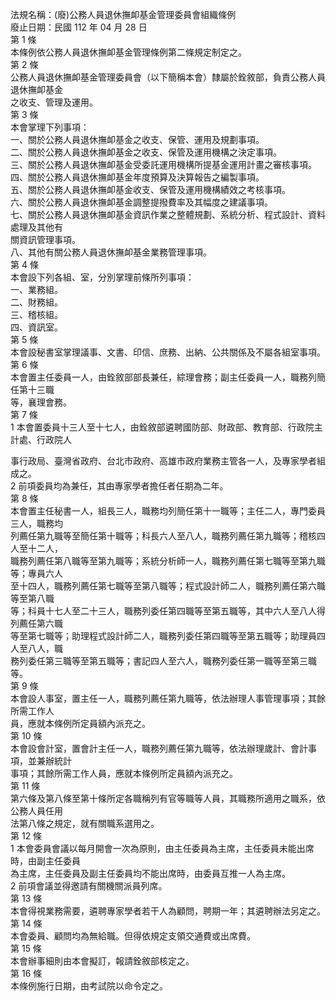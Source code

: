 法規名稱：(廢)公務人員退休撫卹基金管理委員會組織條例  
廢止日期：民國 112 年 04 月 28 日  
第 1 條  
本條例依公務人員退休撫卹基金管理條例第二條規定制定之。  
第 2 條  
公務人員退休撫卹基金管理委員會（以下簡稱本會）隸屬於銓敘部，負責公務人員退休撫卹基金  
之收支、管理及運用。  
第 3 條  
本會掌理下列事項：  
一、關於公務人員退休撫卹基金之收支、保管、運用及規劃事項。  
二、關於公務人員退休撫卹基金之收支、保管及運用機構之決定事項。  
三、關於公務人員退休撫卹基金受委託運用機構所提基金運用計畫之審核事項。  
四、關於公務人員退休撫卹基金年度預算及決算報告之編製事項。  
五、關於公務人員退休撫卹基金收支、保管及運用機構績效之考核事項。  
六、關於公務人員退休撫卹基金調整提撥費率及其幅度之建議事項。  
七、關於公務人員退休撫卹基金資訊作業之整體規劃、系統分析、程式設計、資料處理及其他有  
關資訊管理事項。  
八、其他有關公務人員退休撫卹基金業務管理事項。  
第 4 條  
本會設下列各組、室，分別掌理前條所列事項：  
一、業務組。  
二、財務組。  
三、稽核組。  
四、資訊室。  
第 5 條  
本會設秘書室掌理議事、文書、印信、庶務、出納、公共關係及不屬各組室事項。  
第 6 條  
本會置主任委員一人，由銓敘部部長兼任，綜理會務；副主任委員一人，職務列簡任第十三職  
等，襄理會務。  
第 7 條  
1 本會置委員十三人至十七人，由銓敘部遴聘國防部、財政部、教育部、行政院主計處、行政院人  


事行政局、臺灣省政府、台北市政府、高雄市政府業務主管各一人，及專家學者組成之。  
2 前項委員均為兼任，其由專家學者擔任者任期為二年。  
第 8 條  
本會置主任秘書一人，組長三人，職務均列簡任第十一職等；主任二人，專門委員三人，職務均  
列薦任第九職等至簡任第十職等；科長六人至八人，職務列薦任第九職等；稽核四人至十二人，  
職務列薦任第八職等至第九職等；系統分析師一人，職務列薦任第七職等至第九職等；專員六人  
至十四人，職務列薦任第七職等至第八職等；程式設計師二人，職務列薦任第六職等至第八職  
等；科員十七人至二十三人，職務列委任第四職等至第五職等，其中六人至八人得列薦任第六職  
等至第七職等；助理程式設計師二人，職務列委任第四職等至第五職等；助理員四人至八人，職  
務列委任第三職等至第五職等；書記四人至六人，職務列委任第一職等至第三職等。  
第 9 條  
本會設人事室，置主任一人，職務列薦任第九職等，依法辦理人事管理事項；其餘所需工作人  
員，應就本條例所定員額內派充之。  
第 10 條  
本會設會計室，置會計主任一人，職務列薦任第九職等，依法辦理歲計、會計事項，並兼辦統計  
事項；其餘所需工作人員，應就本條例所定員額內派充之。  
第 11 條  
第六條及第八條至第十條所定各職稱列有官等職等人員，其職務所適用之職系，依公務人員任用  
法第八條之規定，就有關職系選用之。  
第 12 條  
1 本會委員會議以每月開會一次為原則，由主任委員為主席，主任委員未能出席時，由副主任委員  
為主席，主任委員及副主任委員均不能出席時，由委員互推一人為主席。  
2 前項會議並得邀請有關機關派員列席。  
第 13 條  
本會得視業務需要，遴聘專家學者若干人為顧問，聘期一年；其遴聘辦法另定之。  
第 14 條  
本會委員、顧問均為無給職。但得依規定支領交通費或出席費。  
第 15 條  
本會辦事細則由本會擬訂，報請銓敘部核定之。  
第 16 條  
本條例施行日期，由考試院以命令定之。  


